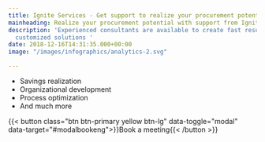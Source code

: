 ```yaml
---
title: Ignite Services - Get support to realize your procurement potential
mainheading: Realize your procurement potential with support from Ignite
description: 'Experienced consultants are available to create fast results through
  customized solutions '
date: 2018-12-16T14:31:35.000+00:00
image: "/images/infographics/analytics-2.svg"

---
```

<ul class="fa-ul">
<li><span class="fa-li"><i class="fas fa-hand-holding-usd" style="color: #ebaf41;"></i></span>Savings realization</li>
<li><span class="fa-li"><i class="fas fa-sitemap" style=" color: #ebaf41;"></i></span>Organizational development</li>
<li><span class="fa-li"><i class="fas fa-chart-line" style="color: #ebaf41;"></i></span>Process optimization​</li>
<li><span class="fa-li"><i class="fas fa-list-alt" style="color: #ebaf41;"></i></span>And much more</li>
</ul>

{{< button class="btn btn-primary yellow btn-lg" data-toggle="modal" data-target="#modalbookeng">}}Book a meeting{{< /button >}}
